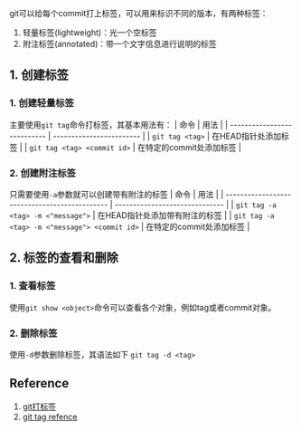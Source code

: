 git可以给每个commit打上标签，可以用来标识不同的版本，有两种标签：
1. 轻量标签(lightweight)：光一个空标签
2. 附注标签(annotated)：带一个文字信息进行说明的标签
## 1. 创建标签
### 1. 创建轻量标签
主要使用`git tag`命令打标签，其基本用法有：
| 命令                        | 用法                     |
| --------------------------- | ------------------------ |
| `git tag <tag>`             | 在HEAD指针处添加标签     |
| `git tag <tag> <commit id>` | 在特定的commit处添加标签 |

### 2. 创建附注标签
只需要使用`-a`参数就可以创建带有附注的标签
| 命令                                          | 用法                           |
| --------------------------------------------- | ------------------------------ |
| `git tag -a <tag> -m <"message">`             | 在HEAD指针处添加带有附注的标签 |
| `git tag -a <tag> -m <"message"> <commit id>` | 在特定的commit处添加标签       |
## 2. 标签的查看和删除
### 1. 查看标签
使用`git show <object>`命令可以查看各个对象，例如tag或者commit对象。
### 2. 删除标签
使用`-d`参数删除标签，其语法如下
`git tag -d <tag>`

## Reference
1. [git打标签](https://git-scm.com/book/zh/v2/Git-%E5%9F%BA%E7%A1%80-%E6%89%93%E6%A0%87%E7%AD%BE)
2. [git tag refence](https://git-scm.com/docs/git-tag)